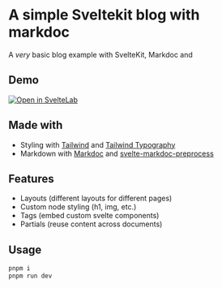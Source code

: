 # A simple Sveltekit blog with markdoc

A _very_ basic blog example with SvelteKit, Markdoc and

## Demo

[![Open in SvelteLab](https://docs.sveltelab.dev/button/light_short.svg)](https://sveltelab.dev/github.com/Fabian9799/sveltekit-markdoc)

## Made with

- Styling with [Tailwind](https://tailwindcss.com/) and [Tailwind Typography](https://tailwindcss.com/docs/typography-plugin)
- Markdown with [Markdoc](https://markdoc.dev/) and [svelte-markdoc-preprocess](https://svelte-markdoc-preprocess.pages.dev/)

## Features

- Layouts (different layouts for different pages)
- Custom node styling (h1, img, etc.)
- Tags (embed custom svelte components)
- Partials (reuse content across documents)

## Usage

```bash
pnpm i
pnpm run dev
```
